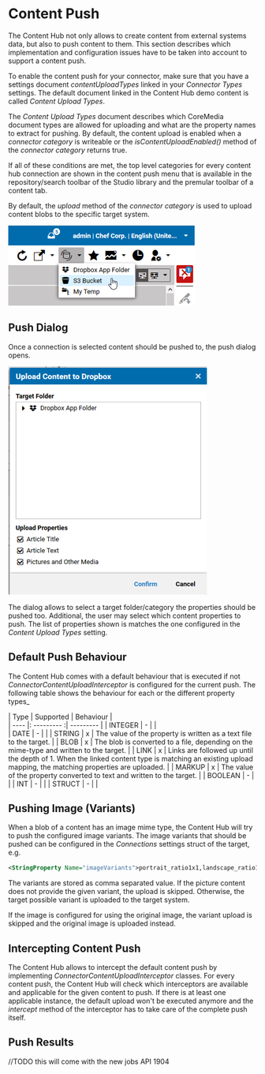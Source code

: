 # Content Push

The Content Hub not only allows to create content from external systems data, but also to push content to them.
This section describes which implementation and configuration issues have to be taken into account to support a content push.

To enable the content push for your connector, make sure that you have a settings document _contentUploadTypes_ linked
in your _Connector Types_ settings. The default document linked in the Content Hub demo content is called _Content Upload Types_. 

The _Content Upload Types_ document describes which CoreMedia document types are allowed for uploading
and what are the property names to extract for pushing. By default, the content upload is enabled when a _connector category_ is writeable
or the _isContentUploadEnabled()_ method of the _connector category_ returns true.

If all of these conditions are met, the top level categories for every content hub connection are shown in the content
push menu that is available in the repository/search toolbar of the Studio library and the premular toolbar of a content tab. 
 
By default, the _upload_ method of the _connector category_ is used to upload content blobs to the specific target system.

![Content Push Menu](https://github.com/CoreMedia/coremedia-studio-hub/blob/master/documentation/images/push_dropdown.png)

## Push Dialog

Once a connection is selected content should be pushed to, the push dialog opens.

![Content Push Dialog](https://github.com/CoreMedia/coremedia-studio-hub/blob/master/documentation/images/push_dialog.png)

The dialog allows to select a target folder/category the properties should be pushed too.
Additional, the user may select which content properties to push. The list of properties shown is matches the one 
configured in the _Content Upload Types_ setting.
  

## Default Push Behaviour

The Content Hub comes with a default behaviour that is executed if not _ConnectorContentUploadInterceptor_ is configured
for the current push. The following table shows the behaviour for each or the different property types_


| Type | Supported | Behaviour |  
| ---- |: --------- :| --------- |
| INTEGER   | - |  |  
| DATE      | - |  |
| STRING    | x | The value of the property is written as a text file to the target. |
| BLOB      | x | The blob is converted to a file, depending on the mime-type and written to the target. |
| LINK      | x | Links are followed up until the depth of 1. When the linked content type is matching an existing upload mapping, the matching properties are uploaded. |
| MARKUP    | x | The value of the property converted to text and written to the target. | 
| BOOLEAN   | - |  |
| INT       | - |  |
| STRUCT    | - |  |


## Pushing Image (Variants)

When a blob of a content has an image mime type, the Content Hub will try to push the configured image variants.
The image variants that should be pushed can be configured in the _Connections_ settings struct of the target, e.g.

```xml
<StringProperty Name="imageVariants">portrait_ratio1x1,landscape_ratio16x9,landscape_ratio4x3</StringProperty>
```

The variants are stored as comma separated value. If the picture content does not provide the given variant, the upload 
is skipped. Otherwise, the target possible variant is uploaded to the target system.

If the image is configured for using the original image, the variant upload is skipped and the original image is uploaded instead.

## Intercepting Content Push

The Content Hub allows to intercept the default content push by implementing _ConnectorContentUploadInterceptor_ classes.
For every content push, the Content Hub will check which interceptors are available and applicable for the given content to push.
If there is at least one applicable instance, the default upload won't be executed anymore and the _intercept_ method
of the interceptor has to take care of the complete push itself.

## Push Results

//TODO this will come with the new jobs API 1904

